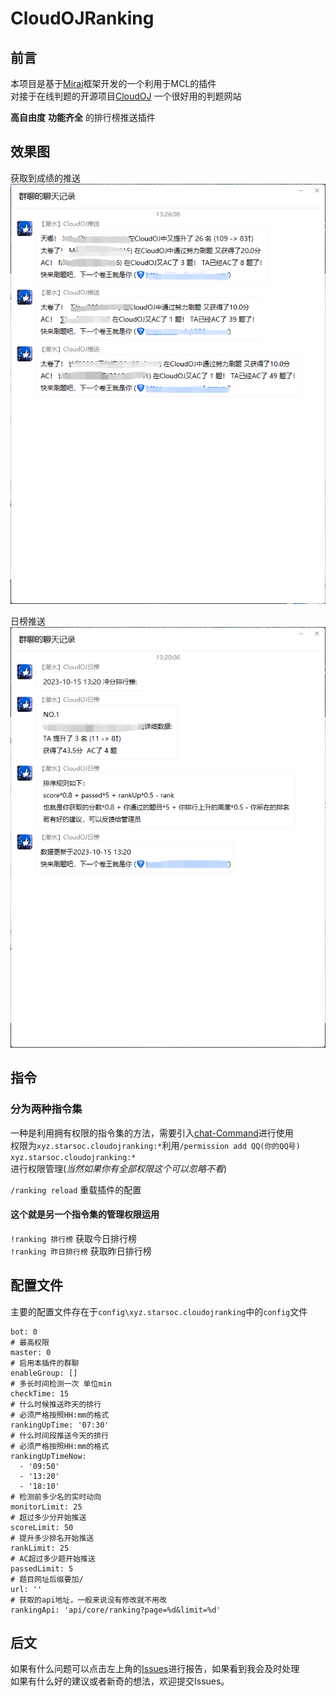 # CloudOJRanking

## 前言
本项目是基于[Mirai](https://github.com/mamoe/mirai)框架开发的一个利用于MCL的插件   
对接于在线判题的开源项目[CloudOJ](https://github.com/ifyun/Cloud-OJ) 一个很好用的判题网站     

**高自由度** **功能齐全** 的排行榜推送插件

## 效果图

获取到成绩的推送  
![ranking](/READMEPIC/ranking.png)

日榜推送    
![dailyRanking](/READMEPIC/dailyRanking.png)

## 指令
### 分为两种指令集
一种是利用拥有权限的指令集的方法，需要引入[chat-Command](https://github.com/project-mirai/chat-command)进行使用  
权限为`xyz.starsoc.cloudojranking:*`利用`/permission add QQ(你的QQ号) xyz.starsoc.cloudojranking:*`   
进行权限管理(*当然如果你有全部权限这个可以忽略不看*)    

`/ranking reload` 重载插件的配置  

#### 这个就是另一个指令集的管理权限运用

`!ranking 排行榜` 获取今日排行榜      
`!ranking 昨日排行榜` 获取昨日排行榜

## 配置文件
主要的配置文件存在于`config\xyz.starsoc.cloudojranking`中的`config`文件
```
bot: 0
# 最高权限
master: 0
# 启用本插件的群聊
enableGroup: []
# 多长时间检测一次 单位min
checkTime: 15
# 什么时候推送昨天的排行
# 必须严格按照HH:mm的格式
rankingUpTime: '07:30'
# 什么时间段推送今天的排行
# 必须严格按照HH:mm的格式
rankingUpTimeNow: 
  - '09:50'
  - '13:20'
  - '18:10'
# 检测前多少名的实时动向
monitorLimit: 25
# 超过多少分开始推送
scoreLimit: 50
# 提升多少排名开始推送
rankLimit: 25
# AC超过多少题开始推送
passedLimit: 5
# 题目网址后缀要加/
url: ''
# 获取的api地址，一般来说没有修改就不用改
rankingApi: 'api/core/ranking?page=%d&limit=%d'
```

## 后文
如果有什么问题可以点击左上角的[Issues](https://github.com/Stars-OC/CloudOJRanking/issues)进行报告，如果看到我会及时处理    
如果有什么好的建议或者新奇的想法，欢迎提交Issues。